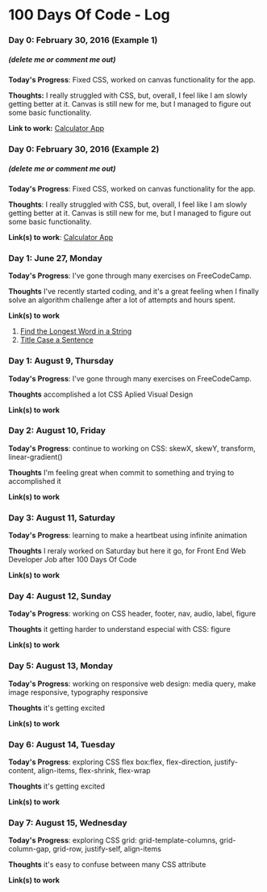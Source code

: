 # 100 Days Of Code - Log

### Day 0: February 30, 2016 (Example 1)
##### (delete me or comment me out)

**Today's Progress**: Fixed CSS, worked on canvas functionality for the app.

**Thoughts:** I really struggled with CSS, but, overall, I feel like I am slowly getting better at it. Canvas is still new for me, but I managed to figure out some basic functionality.

**Link to work:** [Calculator App](http://www.example.com)

### Day 0: February 30, 2016 (Example 2)
##### (delete me or comment me out)

**Today's Progress**: Fixed CSS, worked on canvas functionality for the app.

**Thoughts**: I really struggled with CSS, but, overall, I feel like I am slowly getting better at it. Canvas is still new for me, but I managed to figure out some basic functionality.

**Link(s) to work**: [Calculator App](http://www.example.com)


### Day 1: June 27, Monday

**Today's Progress**: I've gone through many exercises on FreeCodeCamp.

**Thoughts** I've recently started coding, and it's a great feeling when I finally solve an algorithm challenge after a lot of attempts and hours spent.

**Link(s) to work**
1. [Find the Longest Word in a String](https://www.freecodecamp.com/challenges/find-the-longest-word-in-a-string)
2. [Title Case a Sentence](https://www.freecodecamp.com/challenges/title-case-a-sentence)

### Day 1: August 9, Thursday

**Today's Progress**: I've gone through many exercises on FreeCodeCamp.

**Thoughts**  accomplished a lot CSS Aplied Visual Design

**Link(s) to work**

### Day 2: August 10, Friday

**Today's Progress**: continue to working on CSS: skewX, skewY, transform, linear-gradient() 

**Thoughts**  I'm feeling great when commit to something and trying to accomplished it

**Link(s) to work**

### Day 3: August 11, Saturday

**Today's Progress**: learning to make a heartbeat using infinite animation 

**Thoughts**  I reraly worked on Saturday but here it go, for Front End Web Developer Job after 100 Days Of Code

**Link(s) to work**

### Day 4: August 12, Sunday

**Today's Progress**: working on CSS header, footer, nav, audio, label, figure

**Thoughts**  it getting harder to understand especial with CSS: figure

**Link(s) to work**

### Day 5: August 13, Monday

**Today's Progress**: working on responsive web design: media query, make image responsive, typography responsive

**Thoughts**  it's getting excited

**Link(s) to work**

### Day 6: August 14, Tuesday

**Today's Progress**: exploring CSS flex box:flex, flex-direction, justify-content, align-items, flex-shrink, flex-wrap

**Thoughts**  it's getting excited

**Link(s) to work**

### Day 7: August 15, Wednesday

**Today's Progress**: exploring CSS grid: grid-template-columns, grid-column-gap, grid-row, justify-self, align-items

**Thoughts**  it's easy to confuse between many CSS attribute

**Link(s) to work** 
